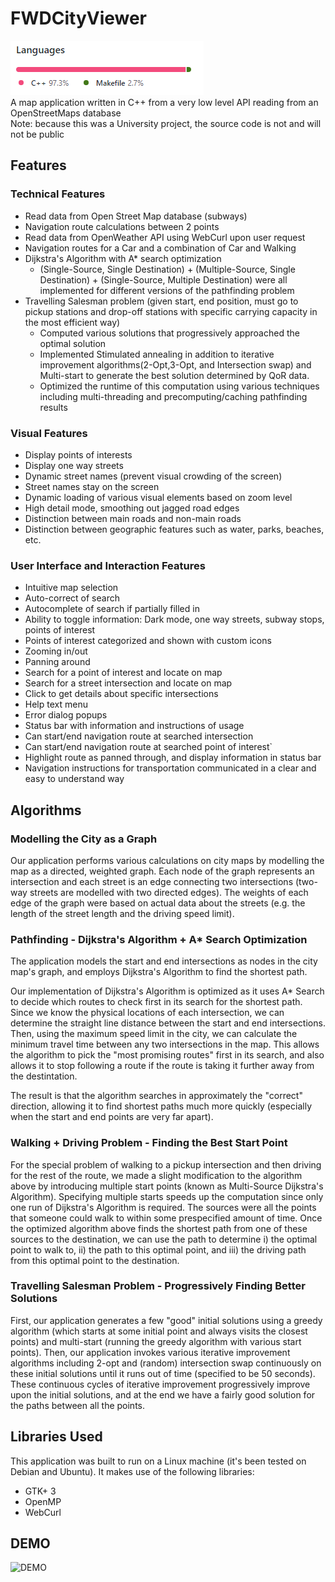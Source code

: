 # FWDCityViewer
![GitHubStats](/pictures/githubStats1.png)<br/>
A map application written in C++ from a very low level API reading from an OpenStreetMaps database<br/>
Note: because this was a University project, the source code is not and will not be public
## Features
### Technical Features
* Read data from Open Street Map database (subways)
* Navigation route calculations between 2 points 
* Read data from OpenWeather API using WebCurl upon user request
* Navigation routes for a Car and a combination of Car and Walking
* Dijkstra's Algorithm with A* search optimization
  * (Single-Source, Single Destination) + (Multiple-Source, Single Destination) + (Single-Source, Multiple Destination) were all implemented for different versions of the pathfinding problem
* Travelling Salesman problem (given start, end position, must go to pickup stations and drop-off stations with specific carrying capacity in the most efficient way)
  * Computed various solutions that progressively approached the optimal solution
  * Implemented Stimulated annealing in addition to iterative improvement algorithms(2-Opt,3-Opt, and Intersection swap) and Multi-start to generate the best solution determined by QoR data. 
  * Optimized the runtime of this computation using various techniques including multi-threading and precomputing/caching pathfinding results
### Visual Features
* Display points of interests
* Display one way streets
* Dynamic street names (prevent visual crowding of the screen)
* Street names stay on the screen
* Dynamic loading of various visual elements based on zoom level
* High detail mode, smoothing out jagged road edges
* Distinction between main roads and non-main roads
* Distinction between geographic features such as water, parks, beaches, etc.
### User Interface and Interaction Features
* Intuitive map selection
* Auto-correct of search 
* Autocomplete of search if partially filled in
* Ability to toggle information: Dark mode, one way streets, subway stops, points of interest
* Points of interest categorized and shown with custom icons
* Zooming in/out
* Panning around
* Search for a point of interest and locate on map
* Search for a street intersection and locate on map
* Click to get details about specific intersections
* Help text menu
* Error dialog popups
* Status bar with information and instructions of usage
* Can start/end navigation route at searched intersection
* Can start/end navigation route at searched point of interest`
* Highlight route as panned through, and display information in status bar
* Navigation instructions for transportation communicated in a clear and easy to understand way

## Algorithms
### Modelling the City as a Graph
Our application performs various calculations on city maps by modelling the map as a directed, weighted graph. Each node of the graph represents an intersection and each street is an edge connecting two intersections (two-way streets are modelled with two directed edges). The weights of each edge of the graph were based on actual data about the streets (e.g. the length of the street length and the driving speed limit).
### Pathfinding - Dijkstra's Algorithm + A* Search Optimization
The application models the start and end intersections as nodes in the city map's graph, and employs Dijkstra's Algorithm to find the shortest path.

Our implementation of Dijkstra's Algorithm is optimized as it uses A* Search to decide which routes to check first in its search for the shortest path. Since we know the physical locations of each intersection, we can determine the straight line distance between the start and end intersections. Then, using the maximum speed limit in the city, we can calculate the minimum travel time between any two intersections in the map. This allows the algorithm to pick the "most promising routes" first in its search, and also allows it to stop following a route if the route is taking it further away from the destintation.

The result is that the algorithm searches in approximately the "correct" direction, allowing it to find shortest paths much more quickly (especially when the start and end points are very far apart).
### Walking + Driving Problem - Finding the Best Start Point
For the special problem of walking to a pickup intersection and then driving for the rest of the route, we made a slight modification to the algorithm above by introducing multiple start points (known as Multi-Source Dijkstra's Algorithm). Specifying multiple starts speeds up the computation since only one run of Dijkstra's Algorithm is required. The sources were all the points that someone could walk to within some prespecified amount of time. Once the optimized algorithm above finds the shortest path from one of these sources to the destination, we can use the path to determine i) the optimal point to walk to, ii) the path to this optimal point, and iii) the driving path from this optimal point to the destination.
### Travelling Salesman Problem - Progressively Finding Better Solutions
First, our application generates a few "good" initial solutions using a greedy algorithm (which starts at some initial point and always visits the closest points) and multi-start (running the greedy algorithm with various start points). Then, our application invokes various iterative improvement algorithms including 2-opt and (random) intersection swap continuously on these initial solutions until it runs out of time (specified to be 50 seconds). These continuous cycles of iterative improvement progressively improve upon the initial solutions, and at the end we have a fairly good solution for the paths between all the points.

## Libraries Used
This application was built to run on a Linux machine (it's been tested on Debian and Ubuntu). It makes use of the following libraries:
* GTK+ 3
* OpenMP
* WebCurl

## DEMO
![DEMO](/pictures/DEMO.gif)

